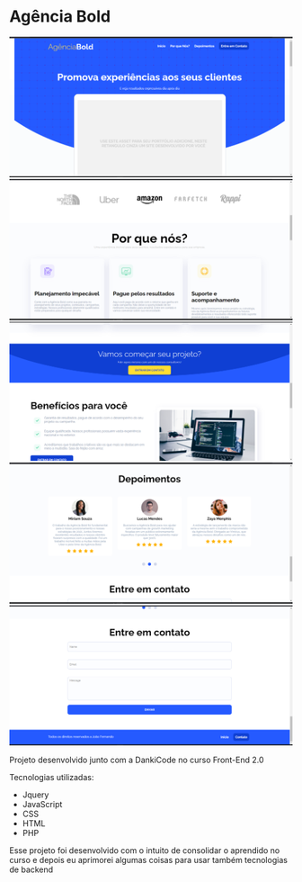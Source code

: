 # Agência Bold

<img src="./imgs/img1.png"> <img src="./imgs/img2.png">
<img src="./imgs/img3.png"> <img src="./imgs/img4.png">
<img src="./imgs/img5.png">

Projeto desenvolvido junto com a DankiCode no curso Front-End 2.0

Tecnologias utilizadas:
 - Jquery 
 - JavaScript 
 - CSS
 - HTML 
 - PHP 

Esse projeto foi desenvolvido com o intuito de consolidar o aprendido no curso e depois eu aprimorei algumas coisas para usar também tecnologias de backend